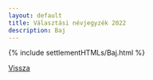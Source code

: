 ```yaml
---
layout: default
title: Választási névjegyzék 2022
description: Baj
---
```


{% include settlementHTMLs/Baj.html %}

[Vissza](./)